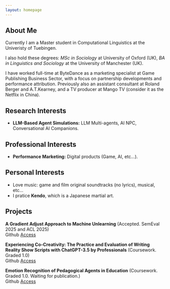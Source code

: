 ```yaml
---
layout: homepage
---
```


## About Me

Currently I am a Master student in Computational Linguistics at the Univeristy of Tuebingen. <br>

I also hold these degrees: _MSc in Sociology_ at University of Oxford (UK), 
_BA in Linguistics and Sociology_ at the University of Manchester (UK). <br>

I have worked full-time at ByteDance as a marketing specialist at Game Publishing Business Sector, with a focus on partnership developments and performance attribution. 
Previously also an assistant consultant at Roland Berger and A.T.Kearney, and a TV producer at Mango TV (consider it as the Netflix in China).

## Research Interests

- **LLM-Based Agent Simulations:**  LLM Multi-agents, AI NPC, Conversational AI Companions.

## Professional Interests

- **Performance Marketing:** Digital products (Game, AI, etc...).

## Personal Interests

- Love music: game and film original soundtracks (no lyrics), musical, etc...
- I pratice **Kendo**, which is a Japanese martial art.

## Projects

**A Gradient Adjust Approach to Machine Unlearning** (Accepted. SemEval 2025 and ACL 2025)  
Github [Access](https://github.com/cicl-iscl/Machine_Unlearning) 

**Experiencing Co-Creativity: The Practice and Evaluation of Writing Reality Show Scripts with ChatGPT-3.5 by Professionals** (Coursework. Graded 1.0)  
Github [Access](https://github.com/devychen/Course_LLM_Implications)

**Emotion Recognition of Pedagogical Agents in Education** (Coursework. Graded 1.0. Waiting for publication.)  
Github [Access](https://github.com/devychen/Course_Pedagogical_Agents)

<!-- 
{% include_relative _includes/publications.md %}

{% include_relative _includes/services.md %} -->
